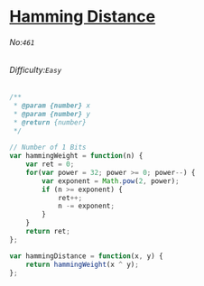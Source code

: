 # [Hamming Distance](https://leetcode.com/problems/hamming-distance/#/description)
###### No:`461`
###### Difficulty:`Easy`



```js
/**
 * @param {number} x
 * @param {number} y
 * @return {number}
 */
 
// Number of 1 Bits
var hammingWeight = function(n) {
    var ret = 0;
    for(var power = 32; power >= 0; power--) {
        var exponent = Math.pow(2, power);
        if (n >= exponent) {
            ret++;
            n -= exponent;
        }
    }
    return ret;
};

var hammingDistance = function(x, y) {
    return hammingWeight(x ^ y);
};
```
